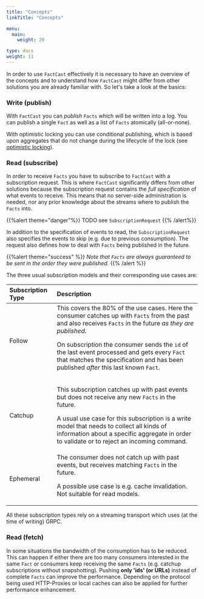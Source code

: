 ```yaml
---
title: "Concepts"
linkTitle: "Concepts"

menu:
  main:
    weight: 20

type: docs
weight: 11
---
```



In order to use `FactCast` effectively it is necessary to have an overview of the concepts and to understand how `FactCast` might differ from other solutions you are already familiar with. So let's take a look at the basics:

### Write (publish)

With `FactCast` you can *publish* `Facts` which will be written into a log. You can publish a single `Fact` as well as a list of `Facts` atomically (all-or-none).

With optimistic locking you can use conditional publishing, which is based upon aggregates that do not change during the lifecycle of the lock (see [optimistic locking](/usage/java/optimistic_locking/)).

### Read (subscribe)

In order to receive `Facts` you have to subscribe to `FactCast` with a subscription request. This is where `FactCast` significantly differs from other solutions because the subscription request contains the *full specification* of what events to receive. This means that no server-side administration is needed, nor any prior knowledge about the streams where to publish the `Facts` into.

{{%alert theme="danger"%}} TODO see `SubscriptionRequest` {{% /alert%}}

In addition to the specification of events to read, the `SubscriptionRequest` also specifies the events to skip (e.g. due to previous consumption). The request also defines how to deal with `Facts` being published in the future.

{{%alert theme="success" %}} *Note that `Facts` are always guaranteed to be sent in the order they were published.* {{% /alert %}}

The three usual subscription models and their corresponding use cases are:

| Subscription Type | Description |
|:--|:--|
| Follow | This covers the 80% of the use cases. Here the consumer catches up with `Facts` from the past and also receives `Facts` in the future *as they are published*. <p>On subscription the consumer sends the `id` of the last event processed and gets every `Fact` that matches the specification and has been published *after* this last known `Fact`.</p>|
| Catchup | <p>This subscription catches up with past events but does not receive any new `Facts` in the future.</p> <p>A usual use case for this subscription is a write model that needs to collect all kinds of information about a specific aggregate in order to validate or to reject an incoming command.</p>|
| Ephemeral | The consumer does not catch up with past events, but receives matching `Facts` in the future. <p>A possible use case is e.g. cache invalidation. Not suitable for read models.</p> |

All these subscription types rely on a streaming transport which uses (at the time of writing) GRPC.

### Read (fetch)

In some situations the bandwidth of the consumption has to be reduced. This can happen if either there are too many consumers interested in the same `Fact` or consumers keep receiving the same `Facts` (e.g. catchup subscriptions without snapshotting). Pushing **only 'ids' (or URLs)** instead of complete `Facts` can improve the performance. Depending on the protocol being used HTTP-Proxies or local caches can also be applied for further performance enhancement.
